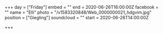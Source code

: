 +++
day = ["Friday"]
embed = ""
end = 2020-06-26T16:00:00Z
facebook = ""
name = "Elli"
photo = "/v1583320848/Web_0000000021_hdgvim.jpg"
position = ["Giegling"]
soundcloud = ""
start = 2020-06-26T14:00:00Z

+++
